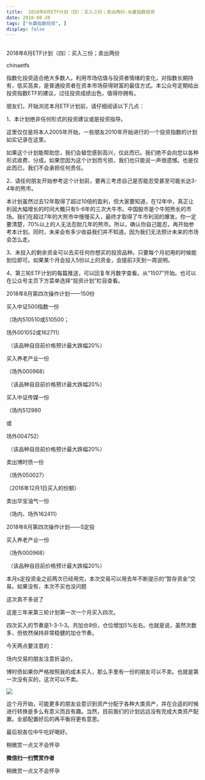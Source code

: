 ```yaml
---
title:  2018年8月ETF计划（四）：买入三份；卖出两份-长赢指数投资
date: 2018-08-20
tags: ["长赢指数投资", ]
display: false
---
```



## 



2018年8月ETF计划（四）：买入三份；卖出两份




chinaetfs




指数化投资适合绝大多数人。利用市场估值与投资者情绪的变化，对指数长期持有，低买高卖，是普通投资者在资本市场获得财富的最佳方式。本公众号定期给出投资指数ETF的建议，过往投资成绩出色，值得你拥有。








朋友们，开始浏览本月ETF计划前，请仔细阅读以下几点：



1、本计划绝非任何形式的投资建议或是投资指导。



这里仅仅是将本人2005年开始，一些朋友2010年开始进行的一个投资指数的计划如实记录在这里。



如果这个计划能帮助您，我们会替您感到高兴，仅此而已。我们绝不会向您以各种形式收费、分成。如果您因为这个计划而亏损，我们也只能说一声很遗憾。也是仅此而已，我们不会承担任何责任。



2、请任何朋友开始参考这个计划前，要再三考虑自己是否能忍受甚至可能长达3-4年的熊市。



本计划虽然过去12年取得了超过10倍的盈利，但大家要知道，在12年中，真正让利润大幅增长的时间大概只有5-6年的三次大牛市。中国股市是个牛短熊长的市场。我们在超过7年的大熊市中慢慢买入，最终才取得了牛市利润的爆发。你一定要清楚，70%以上的人无法忍耐几年的熊市。所以，确认你自己能忍，再开始参考本计划。同时，未来会有多少收益我们并不知道。因为我们无法预计未来的市场会怎么走。



3、未投入的剩余资金可以去买任何你想买的投资品种。只要每个月初用的时候能到位即可。如果某个月会投入5份以上的资金，会提前3天到一周说明。



4、第三轮ETF计划的每篇推送，可以回复年月数字查看。从“1507”开始。也可以在公众号主页下方菜单选择“投资计划”栏目查看。







2018年8月第四次操作计划——150份







买入中证500指数一份

（场内510510或510500；

场外001052或162711）

&nbsp;（该品种自目前价格预计最大跌幅20%）



买入养老产业一份

（场外000968）

&nbsp;（该品种自目前价格预计最大跌幅20%）



买入中证传媒一份

（场内512980

或

场外004752）

&nbsp;（该品种自目前价格预计最大跌幅20%）





卖出博时债一份

（场外050027）

（2016年12月1日买入的份额）





卖出华宝油气一份

（场内、场外162411）







2018年8月第四次操作计划——S定投







买入养老产业一份

（场外000968）

&nbsp;（该品种自目前价格预计最大跌幅20%）





本月s定投资金之前两次已经用完，本次交易可以用去年不断提示的“暂存资金”交易。如果没有，本次不买也没问题













这次真不多说了

这是三年来第三轮计划第一次一个月买入四次。



四次买入的节奏是1-3-1-3。共加仓8份，仓位增加5%左右。也就是说，虽然次数多，但依然保持非常稳健的加仓节奏。



今天两点要注意的：



场内交易的朋友注意折溢价。



博时债如果你严格按照我的成本买入，那么手里有一份的朋友可以不卖。也就是第一次没有买的，这次可以不卖。



<img class="" data-copyright="0" data-ratio="0.5321252059308073" data-s="300,640" src="https://mmbiz.qpic.cn/mmbiz_png/SEPick5M9xjOtDJBkH3BHjgyopbMI7IDpxm9Kar3TiaL3zfZajvmsZOiaMvCn2aya3GMffyReib4YrQILlZrwFrqdA/640?wx_fmt=png" data-type="png" data-w="607" style=""/>



这个月开始，可能更多的朋友会意识到资产分配于各种大类资产，并在合适的时候进行转换是多么有意义而且有趣。当然，目前我们的计划远远没有完成大类资产配置。全部配置好后的再平衡将更有意思。



最后祝各位中午吃好喝好。













稍微赏一点又不会怀孕


**微信扫一扫赞赏作者**






稍微赏一点又不会怀孕